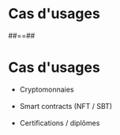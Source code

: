 <!-- .slide: class="transition" -->
# Cas d'usages

##==##

# Cas d'usages

- Cryptomonnaies
<br><br>
- Smart contracts (NFT / SBT)
<br><br>
- Certifications / diplômes